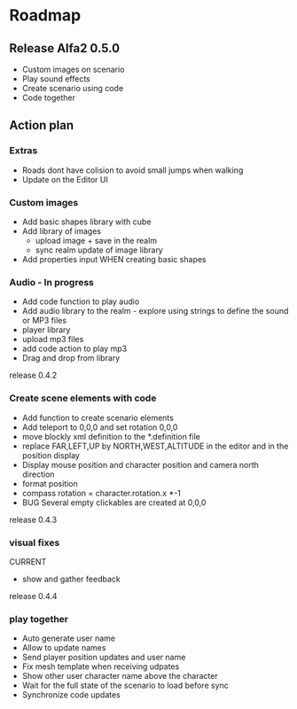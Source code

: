 # Roadmap

## Release Alfa2 0.5.0
- Custom images on scenario
- Play sound effects
- Create scenario using code
- Code together

## Action plan

### Extras
- Roads dont have colision to avoid small jumps when walking
- Update on the Editor UI

### Custom images
- Add basic shapes library with cube 
- Add library of images 
  - upload image + save in the realm
  - sync realm update of image library
- Add properties input WHEN creating basic shapes

### Audio - In progress
- Add code function to play audio
- Add audio library to the realm - explore using strings to define the sound or MP3 files
- player library 
- upload mp3 files 
- add code action to play mp3
- Drag and drop from library

release 0.4.2

### Create scene elements with code
- Add function to create scenario elements
- Add teleport to 0,0,0 and set rotation 0,0,0
- move blockly xml definition to the *.definition file
- replace FAR,LEFT,UP by NORTH,WEST,ALTITUDE in the editor and in the position display
- Display mouse position and character position and camera north direction 
- format position
- compass rotation = character.rotation.x *-1
- BUG Several empty clickables are created at 0,0,0

release 0.4.3

### visual fixes

CURRENT
- show and gather feedback

release 0.4.4

### play together
- Auto generate user name
- Allow to update names
- Send player position updates and user name
- Fix mesh template when receiving udpates
- Show other user character name above the character
- Wait for the full state of the scenario to load before sync
- Synchronize code updates

